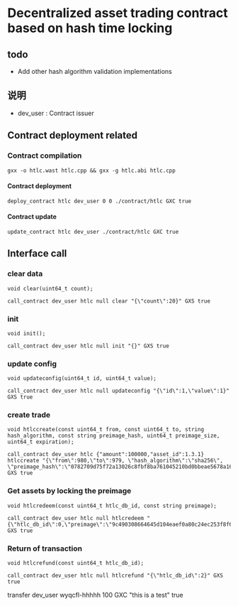 # Decentralized asset trading contract based on hash time locking


## todo
+ Add other hash algorithm validation implementations

## 说明
+ dev_user : Contract issuer

## Contract deployment related
### Contract compilation
``````
gxx -o htlc.wast htlc.cpp && gxx -g htlc.abi htlc.cpp
``````
#### Contract deployment
``````
deploy_contract htlc dev_user 0 0 ./contract/htlc GXC true
``````
#### Contract update
``````
update_contract htlc dev_user ./contract/htlc GXC true
``````

## Interface call
### clear data 
``````
void clear(uint64_t count);

call_contract dev_user htlc null clear "{\"count\":20}" GXS true
``````
### init
``````
void init();

call_contract dev_user htlc null init "{}" GXS true
``````
### update config
``````
void updateconfig(uint64_t id, uint64_t value);

call_contract dev_user htlc null updateconfig "{\"id\":1,\"value\":1}" GXS true
``````
### create trade
``````
void htlccreate(const uint64_t from, const uint64_t to, string hash_algorithm, const string preimage_hash, uint64_t preimage_size, uint64_t expiration);

call_contract dev_user htlc {"amount":100000,"asset_id":1.3.1} htlccreate "{\"from\":980,\"to\":979, \"hash_algorithm\":\"sha256\", \"preimage_hash\":\"0782709d75f72a13026c8fbf8ba761045210bd0bbeae5678a16752a7e2ce3a31\",\"preimage_size\":64,\"expiration\":3600}" GXS true
``````
### Get assets by locking the preimage
``````
void htlcredeem(const uint64_t htlc_db_id, const string preimage);

call_contract dev_user htlc null htlcredeem "{\"htlc_db_id\":0,\"preimage\":\"9c490308664645d104eaef0a80c24ec253f8f656ef7d0832929ce46a1655b35c\"}" GXS true
``````
### Return of transaction
``````
void htlcrefund(const uint64_t htlc_db_id);

call_contract dev_user htlc null htlcrefund "{\"htlc_db_id\":2}" GXS true
``````

transfer dev_user wyqcfl-hhhhh 100 GXC "this is a test" true

